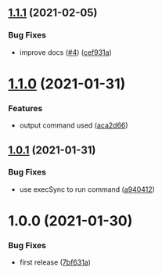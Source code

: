 ## [1.1.1](https://github.com/UziTech/nstl/compare/v1.1.0...v1.1.1) (2021-02-05)


### Bug Fixes

* improve docs ([#4](https://github.com/UziTech/nstl/issues/4)) ([cef931a](https://github.com/UziTech/nstl/commit/cef931a3c6c5ea3fe2e2ad1bf948ff2657ac87ba))

# [1.1.0](https://github.com/UziTech/nstl/compare/v1.0.1...v1.1.0) (2021-01-31)


### Features

* output command used ([aca2d66](https://github.com/UziTech/nstl/commit/aca2d66713b0b1256ac1f63a9bd0bd412ad21903))

## [1.0.1](https://github.com/UziTech/nstl/compare/v1.0.0...v1.0.1) (2021-01-31)


### Bug Fixes

* use execSync to run command ([a940412](https://github.com/UziTech/nstl/commit/a940412735aff60b0c4165e2bf08d6c14c421583))

# 1.0.0 (2021-01-30)


### Bug Fixes

* first release ([7bf631a](https://github.com/UziTech/nstl/commit/7bf631a67275299608da468420097692f68e69b0))
